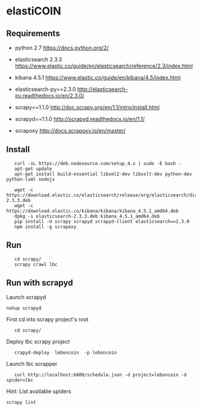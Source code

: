 # elastiCOIN


## Requirements
* python 2.7
  https://docs.python.org/2/

* elasticsearch 2.3.3
  https://www.elastic.co/guide/en/elasticsearch/reference/2.3/index.html

* kibana 4.5.1
  https://www.elastic.co/guide/en/kibana/4.5/index.html

* elasticsearch-py==2.3.0
  http://elasticsearch-py.readthedocs.io/en/2.3.0/

* scrapy==1.1.0
  http://doc.scrapy.org/en/1.1/intro/install.html

* scrapyd==1.1.0
  http://scrapyd.readthedocs.io/en/1.1/

* scrapoxy
  http://docs.scrapoxy.io/en/master/

## Install
```
   curl -sL https://deb.nodesource.com/setup_4.x | sudo -E bash -
   apt-get update 
   apt-get install build-essential libxml2-dev libxslt-dev python-dev python-lxml nodejs

   wget -c https://download.elastic.co/elasticsearch/release/org/elasticsearch/distribution/deb/elasticsearch/2.3.3/elasticsearch-2.3.3.deb 
   wget -c https://download.elastic.co/kibana/kibana/kibana_4.5.1_amd64.deb
   dpkg -i elasticsearch-2.3.3.deb kibana_4.5.1_amd64.deb
   pip install -U scrapy scrapyd scrapyd-client elasticsearch==2.3.0
   npm install -g scrapoxy
``` 


## Run
``` 
   cd scrapy/
   scrapy crawl lbc
``` 

## Run with scrapyd
Launch scrapyd
```
nohup scrapyd
```

First cd into scrapy project's root
```
   cd scrapy/
```
Deploy lbc scrapy project
```
   crapyd-deploy  leboncoin  -p leboncoin
```

Launch lbc scrapper
```
   curl http://localhost:6800/schedule.json -d project=leboncoin -d spider=lbc 
```

Hint: List available spiders
```
scrapy list
```
